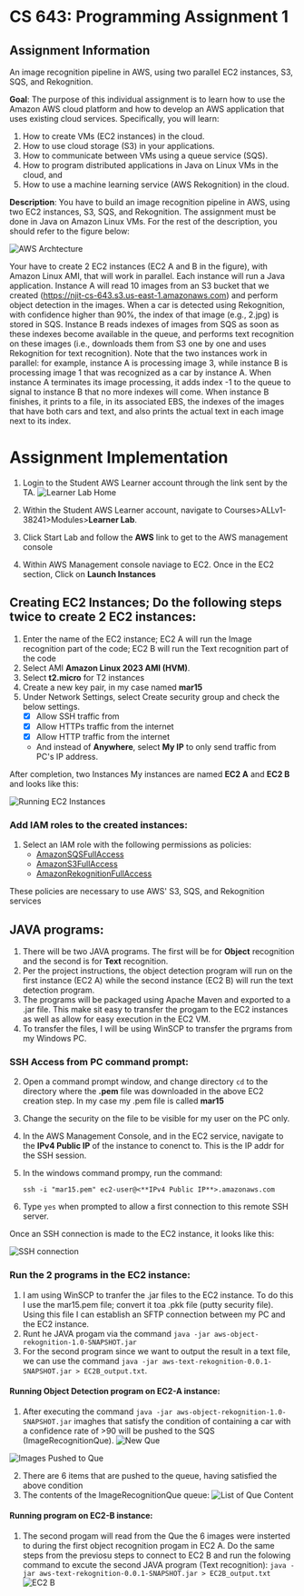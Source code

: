 # CS 643: Programming Assignment 1

## Assignment Information
An image recognition pipeline in AWS, using two parallel EC2 instances, S3, SQS, and Rekognition.

**Goal**: The purpose of this individual assignment is to learn how to use the Amazon AWS cloud platform and how to develop an AWS application that uses existing cloud services. Specifically, you will learn:
1. How to create VMs (EC2 instances) in the cloud.
2. How to use cloud storage (S3) in your applications.
3. How to communicate between VMs using a queue service (SQS).
4. How to program distributed applications in Java on Linux VMs in the cloud, and
5. How to use a machine learning service (AWS Rekognition) in the cloud.

**Description**: You have to build an image recognition pipeline in AWS, using two EC2 instances, S3, SQS, and Rekognition. The assignment must be done in Java on Amazon Linux VMs. For the rest of the description, you should refer to the figure below:

![AWS Archtecture](https://github.com/abe-min/CS-643-Programming-Assignment-1/blob/main/files/AWS_Arch.jpg?raw=true "AWS Archtecture")

Your have to create 2 EC2 instances (EC2 A and B in the figure), with Amazon Linux AMI, that will work in parallel. Each instance will run a Java application. Instance A will read 10 images from an S3 bucket that we created (https://njit-cs-643.s3.us-east-1.amazonaws.com) and perform object detection in the images. When a car is detected using Rekognition, with confidence higher than 90%, the index of that image (e.g., 2.jpg) is stored in SQS. Instance B reads indexes of images from SQS as soon as these indexes become available in the queue, and performs text recognition on these images (i.e., downloads them from S3 one by one and uses Rekognition for text recognition). Note that the two instances work in parallel: for example, instance A is processing image 3, while instance B is processing image 1 that was recognized as a car by instance A. When instance A terminates its image processing, it adds index -1 to the queue to signal to instance B that no more indexes will come. When instance B finishes, it prints to a file, in its associated EBS, the indexes of the images that have both cars and text, and also prints the actual text in each image next to its index.

# Assignment Implementation
1. Login to the Student AWS Learner account through the link sent by the TA.
![Learner Lab Home](https://github.com/abe-min/CS-643-Programming-Assignment-1/blob/main/files/Learner_Lab_Home.PNG?raw=true "AWS Student Learner Lab Home")

2. Within the Student AWS Learner account, navigate to Courses>ALLv1-38241>Modules>**Learner Lab**.
3. Click Start Lab and follow the **AWS** link to get to the AWS management console
4. Within AWS Management console naviage to EC2. Once in the EC2 section, Click on  **Launch Instances**

## Creating EC2 Instances; Do the following steps twice to create 2 EC2 instances:
1. Enter the name of the EC2 instance; EC2 A will run the Image recognition part of the code; EC2 B will run the Text recognition part of the code 
2. Select AMI **Amazon Linux 2023 AMI (HVM)**.
3. Select **t2.micro** for T2 instances
4. Create a new key pair, in my case named **mar15**
5. Under Network Settings, select Create security group and check the below settings.
	-  [x] Allow SSH traffic from
	-  [x] Allow HTTPs traffic from the internet
	-  [x] Allow HTTP traffic from the internet
	- And instead of **Anywhere**, select **My IP** to only send traffic from PC's IP address.

After completion, two Instances My instances are named **EC2 A** and **EC2 B** and looks like this:

![Running EC2 Instances](https://github.com/abe-min/CS-643-Programming-Assignment-1/blob/main/files/Active_Instances.PNG?raw=true "2 Running EC2 Instances")

### Add IAM roles to the created instances:
1. Select an IAM role with the following permissions as policies:
	- [AmazonSQSFullAccess](https://us-east-1.console.aws.amazon.com/iam/home#/policies/arn:aws:iam::aws:policy/AmazonSQSFullAccess)
	- [AmazonS3FullAccess](https://us-east-1.console.aws.amazon.com/iam/home#/policies/arn:aws:iam::aws:policy/AmazonS3FullAccess)
	- [AmazonRekognitionFullAccess](https://us-east-1.console.aws.amazon.com/iam/home#/policies/arn:aws:iam::aws:policy/AmazonRekognitionFullAccess)

These policies are necessary to use AWS' S3, SQS, and Rekognition services


## JAVA programs:
1. There will be two JAVA programs. The first will be for **Object** recognition and the second is for  **Text** recognition.
2. Per the project instructions, the object detection program will run on the first instance (EC2 A) while the second instance (EC2 B) will run the text detection program.	
4. The programs will be packaged using Apache Maven and exported to a .jar file. This make sit easy to transfer the progam to the EC2 instances as well as allow for easy execution in the EC2 VM.
5. To transfer the files, I will be using WinSCP to transfer the prgrams from my Windows PC. 

### SSH Access from PC command prompt:
2.  Open a command prompt window, and change directory `cd` to the directory where the **.pem** file was downloaded in the above EC2 creation step. In my case my .pem file is called **mar15**

3. Change the security on the file to be visible for my user on the PC only. 
  
4. In the AWS Management Console, and in the EC2 service, navigate to the **IPv4 Public IP** of the instance to conenct to. This is the IP addr for the SSH session. 
    
6. In the windows command prompy, run the command: 

   `ssh -i "mar15.pem" ec2-user@<**IPv4 Public IP**>.amazonaws.com` 
    
7.  Type `yes` when prompted to allow a first connection to this remote SSH server.

Once an SSH connection is made to the EC2 instance, it looks like this:

![SSH connection](https://github.com/abe-min/CS-643-Programming-Assignment-1/blob/main/files/SSH_EC2.PNG?raw=true "Active SSH Connection")



### Run the 2 programs in the EC2 instance:
1. I am using WinSCP to tranfer the .jar files to the EC2 instance. To do this I use the mar15.pem file; convert it toa .pkk file (putty security file). Using this file I can establish an SFTP connection between my PC and the EC2 instance. 
2. Runt he JAVA progam via the command `java -jar aws-object-rekognition-1.0-SNAPSHOT.jar`
3. For the second program since we want to output the result in a text file, we can use the command `java -jar aws-text-rekognition-0.0.1-SNAPSHOT.jar > EC2B_output.txt`. 

#### Running Object Detection program on EC2-A instance:
1. After executing the command `java -jar aws-object-rekognition-1.0-SNAPSHOT.jar` imaghes that satisfy the condition of containing a car with a confidence rate of >90 will be pushed to the SQS (ImageRecognitionQue).
![New Que](https://github.com/abe-min/CS-643-Programming-Assignment-1/blob/main/files/Ques.PNG?raw=true "Created Que")

![Images Pushed to Que](https://github.com/abe-min/CS-643-Programming-Assignment-1/blob/main/files/SQS_Images_Entry.PNG?raw=true "SQS pushed")

2. There are 6 items that are pushed to the queue, having satisfied the above condition
3. The contents of the ImageRecognitionQue queue:
![List of Que Content](https://github.com/abe-min/CS-643-Programming-Assignment-1/blob/main/files/SQS_messages_poll.PNG?raw=true "List of Que Content")


#### Running program on EC2-B instance:
1. The second progam will read from the Que the 6 images were insterted to during the first object recognition progam in EC2 A. Do the same steps from the previosu steps to connect to EC2 B and run the folowing command to excute the second JAVA program (Text recognition): `java -jar aws-text-rekognition-0.0.1-SNAPSHOT.jar > EC2B_output.txt`
![EC2 B](https://github.com/abe-min/CS-643-Programming-Assignment-1/blob/main/files/ec2-B-TEXT_Detection.PNG?raw=true "EC2 B Running")

